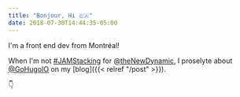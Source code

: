 ```yaml
---
title: "Bonjour, Hi 🇨🇦"
date: 2018-07-30T14:44:35-05:00
---
```


I'm a front end dev from Montréal! 

When I'm not [#JAMStacking](https://twitter.com/search?q=%23JAMstack&src=typeahead_click) for [@theNewDynamic](https://twitter.com/thenewdynamic), I proselyte about [@GoHugoIO](https://gohugo.io) on my [blog]({{< relref "/post" >}}).

👇